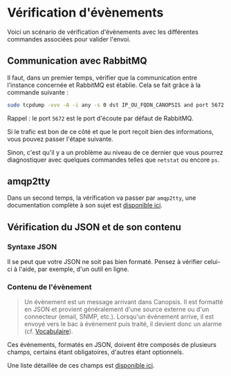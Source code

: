 # Vérification d'évènements

Voici un scénario de vérification d'évènements avec les différentes commandes associées pour valider l'envoi.

## Communication avec RabbitMQ

Il faut, dans un premier temps, vérifier que la communication entre l'instance concernée et RabbitMQ est établie. Cela se fait grâce à la commande suivante :

```sh
sudo tcpdump -vvv -A -i any -s 0 dst IP_OU_FQDN_CANOPSIS and port 5672
```

Rappel : le port `5672` est le port d'écoute par défaut de RabbitMQ.

Si le trafic est bon de ce côté et que le port reçoit bien des informations, vous pouvez passer l'étape suivante.

Sinon, c'est qu'il y a un problème au niveau de ce dernier que vous pourrez diagnostiquer avec quelques commandes telles que `netstat` ou encore `ps`.

## amqp2tty

Dans un second temps, la vérification va passer par `amqp2tty`, une documentation complète à son sujet est [disponible ici](amqp2tty.md).  

## Vérification du JSON et de son contenu

### Syntaxe JSON 

Il se peut que votre JSON ne soit pas bien formaté. Pensez à vérifier celui-ci à l'aide, par exemple, d'un outil en ligne.

### Contenu de l'évènement

> Un évènement est un message arrivant dans Canopsis. Il est formatté en JSON et provient généralement d'une source externe ou d'un connecteur (email, SNMP, etc.). Lorsqu'un évènement arrive, il est envoyé vers le bac à évènement puis traité, il devient donc un alarme (cf. [Vocabulaire](../../guide-utilisation/vocabulaire/index.md)).

Ces évènements, formatés en JSON, doivent être composés de plusieurs champs, certains étant obligatoires, d'autres étant optionnels.

Une liste détaillée de ces champs est [disponible ici](../../guide-developpement/struct-event.md).
